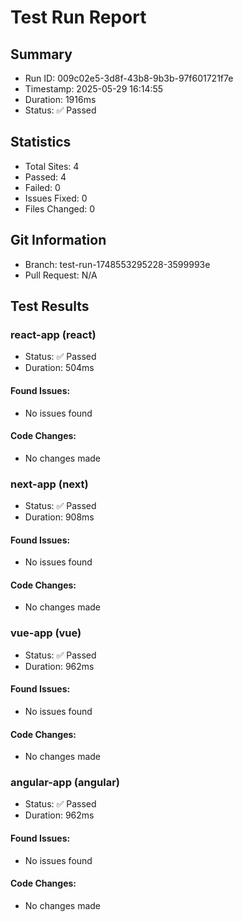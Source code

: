 # Test Run Report

## Summary
- Run ID: 009c02e5-3d8f-43b8-9b3b-97f601721f7e
- Timestamp: 2025-05-29 16:14:55
- Duration: 1916ms
- Status: ✅ Passed

## Statistics
- Total Sites: 4
- Passed: 4
- Failed: 0
- Issues Fixed: 0
- Files Changed: 0

## Git Information
- Branch: test-run-1748553295228-3599993e
- Pull Request: N/A

## Test Results
### react-app (react)
- Status: ✅ Passed
- Duration: 504ms

#### Found Issues:
- No issues found

#### Code Changes:
- No changes made

### next-app (next)
- Status: ✅ Passed
- Duration: 908ms

#### Found Issues:
- No issues found

#### Code Changes:
- No changes made

### vue-app (vue)
- Status: ✅ Passed
- Duration: 962ms

#### Found Issues:
- No issues found

#### Code Changes:
- No changes made

### angular-app (angular)
- Status: ✅ Passed
- Duration: 962ms

#### Found Issues:
- No issues found

#### Code Changes:
- No changes made
